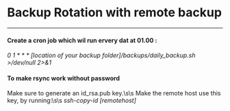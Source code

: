 # Backup Rotation with remote backup
***
#### Create a cron job which wil run ervery dat at 01.00 :
_0 1 * * * [location of your backup folder]/backups/daily_backup.sh >/dev/null 2>&1_

#### To make rsync work without password
Make sure to generate an id_rsa.pub key.\s\s
Make the remote host use this key, by running:\s\s
_ssh-copy-id [remotehost]_
